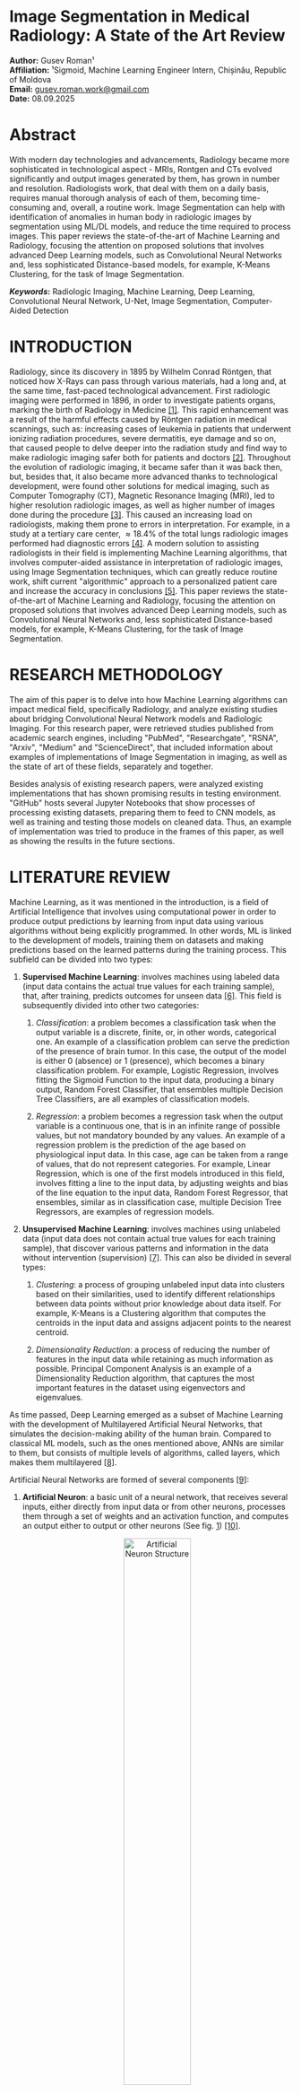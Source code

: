 # Image Segmentation in Medical Radiology: A State of the Art Review

**Author:** Gusev Roman¹  
**Affiliation:** ¹Sigmoid, Machine Learning Engineer Intern, Chișinău, Republic of Moldova  
**Email:** [gusev.roman.work@gmail.com](mailto:gusev.roman.work@gmail.com)  
**Date:** 08.09.2025

# Abstract

With modern day technologies and advancements, Radiology became more
sophisticated in technological aspect - MRIs, Rontgen and CTs evolved
significantly and output images generated by them, has grown in number
and resolution. Radiologists work, that deal with them on a daily basis,
requires manual thorough analysis of each of them, becoming
time-consuming and, overall, a routine work. Image Segmentation can help
with identification of anomalies in human body in radiologic images by
segmentation using ML/DL models, and reduce the time required to process
images. This paper reviews the state-of-the-art of Machine Learning and
Radiology, focusing the attention on proposed solutions that involves
advanced Deep Learning models, such as Convolutional Neural Networks
and, less sophisticated Distance-based models, for example, K-Means
Clustering, for the task of Image Segmentation.

***Keywords*:** Radiologic Imaging, Machine Learning, Deep Learning,
Convolutional Neural Network, U-Net, Image Segmentation, Computer-Aided
Detection

# INTRODUCTION

Radiology, since its discovery in 1895 by Wilhelm Conrad Röntgen, that
noticed how X-Rays can pass through various materials, had a long and,
at the same time, fast-paced technological advancement. First radiologic
imaging were performed in 1896, in order to investigate patients organs,
marking the birth of Radiology in Medicine [[1]](#ref_intro_2). This rapid enhancement
was a result of the harmful effects caused by Röntgen radiation in
medical scannings, such as: increasing cases of leukemia in patients
that underwent ionizing radiation procedures, severe dermatitis, eye
damage and so on, that caused people to delve deeper into the radiation
study and find way to make radiologic imaging safer both for patients
and doctors [[2]](#ref_intro_2). Throughout the evolution of radiologic imaging, it
became safer than it was back then, but, besides that, it also became
more advanced thanks to technological development, were found other
solutions for medical imaging, such as Computer Tomography (CT),
Magnetic Resonance Imaging (MRI), led to higher resolution radiologic
images, as well as higher number of images done during the procedure
[[3]](#ref_intro_3). This caused an increasing load on radiologists, making them prone
to errors in interpretation. For example, in a study at a tertiary care
center, $`\approx 18.4\%`$ of the total lungs radiologic images
performed had diagnostic errors [[4]](#ref_intro_4). A modern solution to assisting
radiologists in their field is implementing Machine Learning algorithms,
that involves computer-aided assistance in interpretation of radiologic
images, using Image Segmentation techniques, which can greatly reduce
routine work, shift current "algorithmic" approach to a personalized
patient care and increase the accuracy in conclusions [[5]](#ref_intro_5). This paper
reviews the state-of-the-art of Machine Learning and Radiology, focusing
the attention on proposed solutions that involves advanced Deep Learning
models, such as Convolutional Neural Networks and, less sophisticated
Distance-based models, for example, K-Means Clustering, for the task of
Image Segmentation.

# RESEARCH METHODOLOGY

The aim of this paper is to delve into how Machine Learning algorithms
can impact medical field, specifically Radiology, and analyze existing
studies about bridging Convolutional Neural Network models and
Radiologic Imaging. For this research paper, were retrieved studies
published from academic search engines, including "PubMed",
"Researchgate", "RSNA", "Arxiv", "Medium" and "ScienceDirect", that
included information about examples of implementations of Image
Segmentation in imaging, as well as the state of art of these fields,
separately and together.

Besides analysis of existing research papers, were analyzed existing
implementations that has shown promising results in testing environment.
"GitHub" hosts several Jupyter Notebooks that show processes of
processing existing datasets, preparing them to feed to CNN models, as
well as training and testing those models on cleaned data. Thus, an
example of implementation was tried to produce in the frames of this
paper, as well as showing the results in the future sections.

# LITERATURE REVIEW

Machine Learning, as it was mentioned in the introduction, is a field of
Artificial Intelligence that involves using computational power in order
to produce output predictions by learning from input data using various
algorithms without being explicitly programmed. In other words, ML is
linked to the development of models, training them on datasets and
making predictions based on the learned patterns during the training
process. This subfield can be divided into two types:

1.  **Supervised Machine Learning**: involves machines using labeled
    data (input data contains the actual true values for each training
    sample), that, after training, predicts outcomes for unseen data
    [[6]](#ref_intro_6). This field is subsequently divided into other two categories:

    1.  *Classification*: a problem becomes a classification task when
        the output variable is a discrete, finite, or, in other words,
        categorical one. An example of a classification problem can
        serve the prediction of the presence of brain tumor. In this
        case, the output of the model is either $`0`$ (absence) or $`1`$
        (presence), which becomes a binary classification problem. For
        example, Logistic Regression, involves fitting the Sigmoid
        Function to the input data, producing a binary output, Random
        Forest Classifier, that ensembles multiple Decision Tree
        Classifiers, are all examples of classification models.

    2.  *Regression*: a problem becomes a regression task when the
        output variable is a continuous one, that is in an infinite
        range of possible values, but not mandatory bounded by any
        values. An example of a regression problem is the prediction of
        the age based on physiological input data. In this case, age can
        be taken from a range of values, that do not represent
        categories. For example, Linear Regression, which is one of the
        first models introduced in this field, involves fitting a line
        to the input data, by adjusting weights and bias of the line
        equation to the input data, Random Forest Regressor, that
        ensembles, similar as in classification case, multiple Decision
        Tree Regressors, are examples of regression models.

2.  **Unsupervised Machine Learning**: involves machines using unlabeled
    data (input data does not contain actual true values for each
    training sample), that discover various patterns and information in
    the data without intervention (supervision) [[7]](#ref_intro_7). This can also be
    divided in several types:

    1.  *Clustering*: a process of grouping unlabeled input data into
        clusters based on their similarities, used to identify different
        relationships between data points without prior knowledge about
        data itself. For example, K-Means is a Clustering algorithm that
        computes the centroids in the input data and assigns adjacent
        points to the nearest centroid.

    2.  *Dimensionality Reduction*: a process of reducing the number of
        features in the input data while retaining as much information
        as possible. Principal Component Analysis is an example of a
        Dimensionality Reduction algorithm, that captures the most
        important features in the dataset using eigenvectors and
        eigenvalues.

As time passed, Deep Learning emerged as a subset of Machine Learning
with the development of Multilayered Artificial Neural Networks, that
simulates the decision-making ability of the human brain. Compared to
classical ML models, such as the ones mentioned above, ANNs are similar
to them, but consists of multiple levels of algorithms, called layers,
which makes them multilayered [[8]](#ref_intro_8).

Artificial Neural Networks are formed of several components [[9]](#ref_intro_9):

1.  **Artificial Neuron**: a basic unit of a neural network, that
    receives several inputs, either directly from input data or from
    other neurons, processes them through a set of weights and an
    activation function, and computes an output either to output or
    other neurons (See fig.
    <a href="#fig:lit_rev_fig_1" data-reference-type="ref"
    data-reference="fig:lit_rev_fig_1">1</a>) [[10]](#ref_intro_10).

    <p id='fig:lit_rev_fig_1' align="center">
    <img src="src/figures/neuron.jpg" alt="Artificial Neuron Structure" width="50%">
    </p>
    <p align="center"><em>Fig. 1 - Artificial Neuron Structure</em></p>

2.  **Activation Function**: a mathematical function applied to the
    output of an Artificial Neuron, which introduces non-linearity into
    the model and helps it learn complex patterns in the dataset.

3.  **Input Layer**: the first layer in an ANN, responsible for
    receiving raw input data, corresponds to the features in the input
    data and passes it to the next layers (Hidden Layers).

4.  **Hidden Layers**: layers between Input and Output Layers in an ANN,
    responsible that perform most of the computations required by the
    network, using activation functions in order to create
    non-linearity. It can vary in number of layers, neurons per each
    level and connections between neurons.

5.  **Output Layer**: the last layer in an ANN, that is responsible for
    producing the output of the model. This layer contains $`n = K`$
    neurons, where
    $`K \in \{class_1, class_2, ..., class_i\}, i = num_{classes}`$ is
    the number of classes, in case of classification problem, or
    $`K=1`$ - if it used for a regression task.
<p id='fig:lit_rev_fig_2' align="center">
<img src="src/figures/layers.png" alt="Artificial Neuron Structure" width="50%" />
<p align="center"><em>Fig. 2 - Artificial Neural Network Structure - Layers</em></p>

Work with Radiologic Imaging involves visual analysis of the images,
detection of the deviations from normality and, at the end,
interpretation and conclusions. Computers do not have eyes that can
perceive images and perform visual analysis. Since images and videos can
serve as valuable information and necessity of processing and analysis
of above-mentioned media types, a subfield of AI - Computer Vision, has
evolved largely in the last decades. Computer Vision is concerned with
finding algorithms and ways that enable computers to interpret and
analyze visual information from digital images and videos, similar to
human sight [[11]](#ref_intro_11). Computer Vision is separated into several tasks
[[12]](#ref_intro_12):

1.  **Image Classification**: the task of predicting the label/class of
    the given image, either binary or multiclass. An example of this is
    predicting presence of liver metastases in the radiologic image (See
    fig. <a href="#fig:lit_rev_fig_3" data-reference-type="ref"
    data-reference="fig:lit_rev_fig_3">3</a>).

    <p id='fig:lit_rev_fig_3' align="center">
    <img src="src/figures/cv_1.png" alt="LOH" width="50%" />
    <p align="center"><em>Fig. 3 - Image Classification Task</em></p>
    

2.  **Object Detection**: the task of identification and localization of
    examples of a specific class on an image. Typically for this
    problem, algorithms specifies the location and spatial extension of
    the objects that are detected in the given image by plotting a
    bounding box around the object. For example, in the same image of
    liver metastases may be noticed boxes around several metastases in
    the liver, as well as other classes in the image, such as: aorta,
    stomach and other organs (See fig.
    <a href="#fig:lit_rev_fig_4" data-reference-type="ref"
    data-reference="fig:lit_rev_fig_4">4</a>).

    <p id='fig:lit_rev_fig_4' align="center">
    <img src="src/figures/cv_3.png" alt="LOH" width="50%" />
    <p align="center"><em>Fig. 4 - Object Detection Task</em></p>
    

3.  **Semantic Segmentation**: the task of assigning to each pixel of
    the given image a specific label/class, that results in binary masks
    (for each possible target variable), where $`0`$ shows that
    $`pixel_i \notin class_j`$, where $`class_j`$ is the class that is
    being the target for the binary mask, and $`1`$ characterizes
    $`pixel_i \in class_j`$, meaning that specific $`pixel_i`$ is
    assigned $`class_j`$. In the previous image, after semantic
    segmentation, every liver metastasis is colored red, without
    specifics about instances (See fig.
    <a href="#fig:lit_rev_fig_5" data-reference-type="ref"
    data-reference="fig:lit_rev_fig_5">5</a>).

    <p id='fig:lit_rev_fig_5' align="center">
    <img src="src/figures/cv_2.png" alt="LOH" width="50%" />
    <p align="center"><em>Fig. 5 - Semantic Segmentation Task</em></p>
    

4.  **Instance Segmentation**: the task similar to Semantic
    Segmentation, but focused on delineation of the objects within the
    same class instance-wise. In this case, each liver metastasis is
    colored differently, marking each object of the class of metastases
    (See fig. <a href="#fig:lit_rev_fig_6" data-reference-type="ref"
    data-reference="fig:lit_rev_fig_6">6</a>).

    <p id='fig:lit_rev_fig_6' align="center">
    <img src="src/figures/cv_4.png" alt="LOH" width="50%" />
    <p align="center"><em>Fig. 6 - Instance Segmentation Task</em></p>
    

As a result, radiologists may benefit a lot from Computer Vision in
general [[13]](#ref_intro_13). The main focus of this paper is Image Segmentation, that has
the potency to specifically and accurately predict the position, shape
and size of the abnormalities in the images [[14]](#ref_intro_14). Depending on the
point of interest of the radiologists, they may be interested in general
interpretation, which can be done using Semantic Segmentation, or, in
case of particularities and separate instances of the analyzed class -
using Instance Segmentation.

For the task of Image Analysis, the most appropriate type of ANNs is
Convolutional Neural Network. This type of ANN was first introduced in
the 1960s. Due to its promising performance results in Computer Vision,
it quickly became one of the most commonly used ANNs in this field
[[15]](#ref_intro_15) [[16]](#ref_intro_16). CNNs are formed of 4 layers:

1.  **Convolutional Layer**: a layer that uses a kernel filter that
    slides across the input image step by step and, called convolution
    operation, calculates the dot product between the weights of the
    filter and pixel values of the image at each step and produces a new
    matrix, called 2D activation map. This operation can be expressed as
    it follows in Eq. <a href="#eq:activation" data-reference-type="ref"
    data-reference="eq:activation">[eq:activation]</a> (See fig.
    <a href="#fig:lit_rev_fig_7" data-reference-type="ref"
    data-reference="fig:lit_rev_fig_7">7</a>):
    $$
    Activation\text{ }map = Input * Filter = \sum_{y=0}^{columns}\left( \sum_{x=0}^{rows} Input\left(x-p, y-q\right) Filter\left(x,y\right) \right)
    $$

    <p id='fig:lit_rev_fig_7' align="center">
    <img src="src/figures/conv2d.png" alt="LOH" width="50%" />
    <p align="center"><em>Fig. 7 - Convolution Operation</em></p>
    

2.  **Pooling Layer**: a layer that reduces the spatial dimensions
    (down-sampling) of the feature maps while retaining the most
    significant and valuable information, by the same mechanism of
    sliding a filter across the input map. One of the most common types
    of pooling layer is Max-Pooling layer, that selects highest value
    pixel and retains it (See fig.
    <a href="#fig:lit_rev_fig_8" data-reference-type="ref"
    data-reference="fig:lit_rev_fig_8">8</a>).

    <p id='fig:lit_rev_fig_8' align="center">
    <img src="src/figures/max_pool.png" alt="LOH" width="50%" />
    <p align="center"><em>Fig. 8 - Max-Pooling Layer</em></p>
    

3.  **Activation Function Layer**: each convolutional layer employs an
    activation function that is applied to the output map, derived after
    convolution, in order to add non-linearity for complex patterns and
    ensure consistency in pixel values. One of the most popular
    activation functions is ReLU (Rectified Linear Unit Function) as in
    Eq. <a href="#eq:relu" data-reference-type="ref"
    data-reference="eq:relu">[eq:relu]</a>, however other functions,
    such as: Sigmoid Function, can also be used.
    $$
    f(x) = \begin{cases}
            x, & \text{for } x > 0\\
            0, & \text{for } x\leq 0
            \end{cases}
    $$

4.  **Fully-Connected Layer**: a layer that receives, after last pooling
    or convolutional layer, the output of the maps, that is is
    flattened, and that acts as input features. This layer is
    responsible for the final prediction.

Classical CNN architecture solves the problem of Image Classification,
but Image Segmentation takes a step further, by employing inside of CNN
an Encoder and Decoder, transforming it into a Fully Convolutional
Neural Network. The following structure is based on the original
research paper by Shelhamer et. al. (See fig.
<a href="#fig:lit_rev_fig_9" data-reference-type="ref"
data-reference="fig:lit_rev_fig_9">9</a>).

<p id='fig:lit_rev_fig_9' align="center">
<img src="src/figures/fcn.png" alt="LOH" width="50%" />
<p align="center"><em>Fig. 9 - Fully Convolutional Neural Network Structure</em></p>


1.  **Encoder**: a part responsible for down-sampling, similar as in
    description above, using sequences of Convolutional and Pooling
    layers. Basically, this is the exactly above-mentioned CNN
    structure, but without the fully-connected layer

2.  **Decoder**: a single layer that is responsible for up-sampling the
    output from the Encoder in order to restore the original size of the
    image and reconstruct spatial details that may have been lost during
    the down-sampling process. This is done by transposed convolution
    operations (See fig.
    <a href="#fig:lit_rev_fig_10" data-reference-type="ref"
    data-reference="fig:lit_rev_fig_10">10</a>).

    <p id='fig:lit_rev_fig_10' align="center">
    <img src="src/figures/trans_conv.png" alt="LOH" width="50%" />
    <p align="center"><em>Fig. 10 - Transposed Convolution Operation</em></p>
    

One of the most used Image Segmentation models that was researched for
the task of Semantic Segmentation in Medical Imaging is U-Net, due to
its accuracy in segmentation of small targets, scalable architecture and
requirement of high computational efficiency algorithms, backed up by
the necessity of making fast decisions in critical situations, common in
medical and healthcare institutions [[18]](#ref_intro_18).

U-Net is a Fully Convolutional Neural Network, but instead of using a
single up-sampling layer in Decoder, it implements multiple steps of
up-sampling. This increases the resolution of the output image. At the
same time, U-Net adds so-called skip connections, that are derived from
the concept of ResNet (Residual Networks) (See fig.
<a href="#fig:lit_rev_fig_11" data-reference-type="ref"
data-reference="fig:lit_rev_fig_11">11</a>). These connections are
shortcuts from earlier steps in Encoder to Decoder corresponding step.
This ensures that small details of the output feature maps at each step,
that may be lost during down-sampling, are kept across the algorithm. In
other words, these connections pass context to upper layers in Encoder
[[19]](#ref_intro_19).

<p id='fig:lit_rev_fig_11' align="center">
<img src="src/figures/unet.png" alt="LOH" width="50%" />
<p align="center"><em>Fig. 11 - U-Net Architecture</em></p>


All these additions makes U-Net better at reconstruction of the original
image spatial characteristics, as well as overlapping binary maps onto
the image, creating the segments around predicted as positive class
pixels (See fig. <a href="#fig:lit_rev_fig_12" data-reference-type="ref"
data-reference="fig:lit_rev_fig_12">12</a>).

<p id='fig:lit_rev_fig_12' align="center">
<img src="src/figures/unet_example.png" alt="LOH" width="50%" />
<p align="center"><em>Fig. 12 - Example of Image Segmentation using U-Net - Result on the
ISBI cell tracking challenge. <strong>(a)</strong> part of an input
image of the "PhC-US373" data set. <strong>(b)</strong> Segmentation
result (cyan mask) with manual ground truth (yellow border)
<strong>(c)</strong> input image of the "DIC-HeLa" data set.
<strong>(d)</strong> Segmentation result (random colored masks) with
manual ground truth (yellow border).</em></p>


Medical Images contain many structures, both normal, such as organs,
bones, muscles, fat and others, and abnormal ones - tumors, lesions,
absence, duplication or changes in normal structures, etc. Segmentation,
in this context, covers the process of identification of both types of
structures in radiologic images. Since human body is not the same for
all people, some differences in particularities of their anatomical
characteristics, radiologic images can differ from one patient to
another, especially in abnormalities of the human body [[20]](#ref_intro_20). This
increases the complexity in training Image Segmentation models.

U-Net, due to its approach at preserving context across the steps of the
algorithm, its authors, in their original paper, mentioned its
efficiency in medical image segmentation applications. Further will be
described a study case of U-Net Image Segmentation of tumors in brain
radiologic images. Some papers cover the problem of data acquisition,
since medical images comes in various formats, for example, "Digital
Imaging and Communications in Medicine" (*DICOM*) and "Neuroimaging
Informatics Technology Initiative" (*NIFTI*), that represent
3-dimensional data, that can be thought as stacked sliced 2-dimensional
images in all 3 plans - Axial, Coronal and Sagittal (See fig.
<a href="#fig:lit_rev_fig_13" data-reference-type="ref"
data-reference="fig:lit_rev_fig_13">13</a>) [[21]](#ref_intro_21).

<p id='fig:lit_rev_fig_13' align="center">
<img src="src/figures/brain_plans.jpg" alt="LOH" width="50%" />
<p align="center"><em>Fig. 13 - The three perspective planes used in medical imaging -
Axial/Transversal, Coronal and Sagittal</em></p>


Several datasets are available on web, including the one used in the
study case of Brain Tumor Segmentation using enhanced versions of U-Net
with EfficientNet-B4 Encoder, pretrained on ImageNet resources, which
means that the only part of the network that requires training, is
Decoder. This reduces training time and enables features extraction
using pretrained weights, resulting in higher accuracy in extracting
hierarchical features, such as edges, shapes, patterns and so on. The
proposed workflow of the model is displayed below (See fig.
<a href="#fig:lit_rev_fig_14" data-reference-type="ref"
data-reference="fig:lit_rev_fig_14">14</a>):

<p id='fig:lit_rev_fig_14' align="center">
<img src="src/figures/workflow.png" alt="LOH" width="50%" />
<p align="center"><em>Fig. 14 - The three perspective planes used in medical imaging -
Axial/Transversal, Coronal and Sagittal</em></p>


First step of the workflow focuses on the image preprocessing. ImageNet
brain tumor dataset, used in the referenced paper, is available on
ImageNet and contains 3064 T1-weighted contrast-enhanced images from 233
patients with three kinds of brain tumor: meningioma, glioma and
pituitary tumor, alongside with true label of each sample, and tumor
border in format of a vector storing the coordinates of tumor border in
the format $`\left[x_1, y_1, x_2, y_2, ..., x_i, y_i\right]`$. All the
data is stored in `.mat` file. As addition to the dataset, original
authors provided a snippet to convert images to `.jpg` image format.
With additional implementation of extracting binary mask, that
represents ground truth segmentation, the code looks as it follows:

``` matlab
input_folder = 'your input path';
output_folder = 'your output path';
file_list = dir(fullfile(input_folder, '*.mat')); 
disp(file_list);
for i = 1:numel(file_list)
    file_name = file_list(i).name;
    file_path = fullfile(input_folder, file_name);
    
    mat_data = load(file_path);  
    cjdata = mat_data.cjdata;

    im1 = double(cjdata.image);
    min1 = min(im1(:));
    max1 = max(im1(:));
    im = uint8(255/(max1-min1)*(im1-min1));

    im1_mask = double(cjdata.tumorMask);
    min1_mask = min(im1_mask(:));
    max1_mask = max(im1_mask(:));
    im_mask = uint8(255/(max1_mask-min1_mask)*(im1_mask-min1_mask));

    label = cjdata.label;  

    tumorBorder = cjdata.tumorBorder;

    disp(tumorBorder);
    
    label_folder = fullfile(output_folder, num2str(label));
    if ~exist(label_folder, 'dir')
        mkdir(label_folder); 
    end
    
    [~, file_name_base, ~] = fileparts(file_name);
    output_file_path = fullfile(label_folder, strcat(file_name_base, '.jpg'));
    output_file_path_mask = fullfile(label_folder, strcat(file_name_base, '_mask', '.jpg'));
    
    imwrite(im, output_file_path);
    imwrite(im_mask, output_file_path_mask);
end
```

As a result, an example of input images is provided below (See fig.
<a href="#fig:lit_rev_fig_15" data-reference-type="ref"
data-reference="fig:lit_rev_fig_15">15</a>). On the left side, can be
seen the original image of the brain and on the right side the
corresponding binary mask that represents the surrounded brain tumor
border with white color.
<p id='fig:lit_rev_fig_15' ></p>

|       ![TumorPresent](src/figures/1.jpg) | ![TumorPresentMask](src/figures/1_mask.jpg) |
| :--------------------------------------: | :-----------------------------------------: |
| <p><em>(a) Example of an MRI Image with brain tumor present</em></p> | <p><em>(b) Corresponding Binary Mask with segmented brain tumor</em></p> |
<p align="center"><em>Fig. 15 - First Sample of the Brain Tumor Dataset</em></p>
However, images are converted to *RGB* color map, which, taken in
consideration the importance of image preprocessing, can be an obstacle
in this process. One of the outlined preprocessing steps is CLAHE
(Contrast Limited Adaptive Histogram Equalization), which is is used to
improve the contrast of images, but, instead of changing the contrast of
the entire image, it divides images in smaller parts and adjusts their
contrast separately, avoiding getting the image too bright or too dark
[[22]](#ref_intro_22). An example of advantage of this approach can be seen in the
following example (See fig.
<a href="#fig:lit_rev_fig_16" data-reference-type="ref"
data-reference="fig:lit_rev_fig_16">16</a>):

<p id='fig:lit_rev_fig_16' align="center">
<img src="src/figures/clahe.png" alt="LOH" width="50%" />
<p align="center"><em>Fig. 16 - Comparison between original, HE, and CLAHE equalized X-ray
images with corresponding histograms</em></p>


As it may be seen, CLAHE provides a better histogram equalization than
in traditional HE method. As it was mentioned, converted images are in
*RGB* color space, but CLAHE, applied on this color map, impacts the
coloring of the images, since it modifies at least one of the three
color channels, that are highly-correlated, thus producing new artifact
colors [[23]](#ref_intro_23), which can make ML Models capture new unwanted data as
patterns. Besides that, in imaging, an important aspect is
device-dependency. *RGB* is device-dependent, meaning images in *RGB*
are interpreted differently depending on the device it is viewed. Thus,
a need of a consistent and device-independent color map has appeared.
This need was full-filled in 1976 when *CIELAB* color map was developed.
*CIELAB* is a color map that is formed of 3 components: $`L`$ -
Perceptual Lightness ($`L \in [0, 100]`$, where $`0 = Black`$ and
$`100 = White`$), $`a^*`$ - first color component
($`a^* \in [-127, 127]`$, where $`-127 = Green`$ and $`127 = Red`$) and
$`b^*`$ - second color component ($`a^* \in [-127, 127]`$, where
$`-127 = Yellow`$ and $`100 = 127`$), which can represent the gamut of
human color perception, thus making it the most appropriate for accurate
color interpretation in images, especially in restoring details CNN
output [[24]](#ref_intro_24). For example, *RGB* can represent a small portion of the
range of possible color nuances (See fig.
<a href="#fig:lit_rev_fig_17" data-reference-type="ref"
data-reference="fig:lit_rev_fig_17">17</a>).

<p id='fig:lit_rev_fig_17' align="center">
<img src="src/figures/rgb_lab.png" alt="LOH" width="50%" />
<p align="center"><em>Fig. 17 - Comparison between <em>RGB</em> and <em>CIELAB</em> color
spaces</em></p>


As it may be seen, the triangle on the left side represents how *RGB*
captures color nuances, being a subset of the possible colors
represented in *CIELAB* color space. Since *CIELAB* contains a separate
channel for Lightness, it can be used for CLAHE algorithm, thus leaving
color channels untouched, that will not produce color artifacts, making
it appropriate for application in Medical Imaging.

Returning back to the discussed research paper on U-Net application in
Radiology Imaging, one important step in dataset preprocessing is
conversion from *RGB* color space to *CIELAB*.

``` python
# Using OpenCV, read radiologic images.
img_rgb = cv2.imread(os.path.join(dataset_directory, filename))
# By default, OpenCV library reads images in BGR color space, therefore, for the conversion to LAB, images should be in RGB color space.
img_rgb = cv2.cvtColor(img_rgb, cv2.COLOR_BGR2RGB)
# OpenCV supports LAB color space and offers functions to operate with LAB format.
img_lab = cv2.cvtColor(img_rgb, cv2.COLOR_RGB2LAB)
```

After conversion to *CIELAB* color space, CLAHE algorithm is safely
applied on the $`L`$ channel. Thus, the contrast of the images are
enhanced.

``` python
# Initialize CLAHE object using default arguments
clahe = cv2.createCLAHE(clipLimit=2.0, tileGridSize=(8, 8))
# Split the image by channels (L, a*, b*)
l, a, b = cv2.split(img_lab)
# Apply CLAHE Transformation on L channel
l_clahe = clahe.apply(l)
# Restore back the image by combining all 3 channels
img_lab_clahe = cv2.merge([l_clahe, a, b])
# Convert back to RGB for visualization (alternativelly, save in .tiff format, because supports float pixel values)
img_lab_rgb = cv2.cvtColor(img_lab, cv2.COLOR_LAB2RGB)
img_lab_clahe_rgb = cv2.cvtColor(img_lab_clahe, cv2.COLOR_LAB2RGB)
```

Next step of preprocessing in the paper is applying Gaussian Filter in
order to reduce the noise and smooth the image, increasing the overall
quality of the image.

``` python
# Apply Gaussian Filter with kernel size 5x5 and standard deviation on X-axis 0
img_lab_clahe_gauss = cv2.GaussianBlur(img_lab_clahe, (5, 5), 0)
# Convert LAB image to RGB for visualization
img_lab_clahe_gauss_rgb = cv2.cvtColor(img_lab_clahe_gauss, cv2.COLOR_LAB2RGB)
```

After that, all the resulting images are resized to $`256\times256`$ to
imply consistency in images and adhere to U-Net architecture input
dimensions, and normalized. All of the masks were also resized to the
same dimension, normalized and reshaped to include a single channel.

As an example of the preprocessing, below is provided, step-by-step,
modifications of the images alongside with ground-truth segmentation
from the training examples (See fig.
<a href="#fig:lit_rev_fig_18" data-reference-type="ref"
data-reference="fig:lit_rev_fig_18">18</a>).

<p id='fig:lit_rev_fig_18' align="center">
<img src="src/figures/Figure_1.png" alt="LOH" width="50%" />
<p align="center"><em>Fig. 18 - Original and Applied <em>LAB</em> conversion and CLAHE
algorithm - Original dimension</em></p>


The proposed model in the reviewed paper is Multi-Scale Attention U-Net
with EfficientNet-B4 Encoder. As it was mentioned, U-Net is formed of
two components - Encoder and Decoder.

1.  **Encoder**: EfficientNet-B4 encoder that is pretrained of ImageNet
    dataset, provides very high performance results, responsible for
    hierarchical feature extraction and captures low-level and
    high-level features useful for brain tumor segmentation. Besides
    classical convolution layer, it uses the concept of Mobile Inverted
    Bottleneck Convolution (MBConv) layers (See fig.
    <a href="#fig:lit_rev_fig_19" data-reference-type="ref"
    data-reference="fig:lit_rev_fig_19">19</a>).

    <p id='fig:lit_rev_fig_19' align="center">
    <img src="src/figures/b4net.png" alt="LOH" width="50%" />
    <p align="center"><em>Fig. 19 - EfficientNet-B4 Architecture</em></p>
    

    First step is to pass input image through simple convolution layer,
    while the rest of the blocks are MBConv layers, that comprises
    multiple convolution operations. Initially, $`1\times1`$ convolution
    block expands the number of input channels, then depth-wise
    $`3\times3`$ convolution block is applied over produced channels.
    After that, the output is sent through a skip connection to the end
    of the layer and, at the same time, to the Squeeze-and-Excitation
    block, that reduces the map, applies non-linear activation function
    and restores the spatial dimensions, where first the map is squeezed
    and then expanded back to original shape. This allows model to
    perceive important feature better, since their "weights" are higher
    than for non-important features, and this type of layer can perceive
    them better (See fig.
    <a href="#fig:lit_rev_fig_20" data-reference-type="ref"
    data-reference="fig:lit_rev_fig_20">20</a>).

    <p id='fig:lit_rev_fig_20' align="center">
    <img src="src/figures/mbconv.png" alt="LOH" width="50%" />
    <p align="center"><em>Fig. 20 - MBConv Architecture</em></p>
    

2.  **Decoder**: Multi-Scale Attention architecture is embedded inside
    of the Decoder and focuses on spatial position of important features
    in the encoder feature maps by applying additional residual
    attention blocks and combining them with features from the encoder
    using skip connections, improving model segmentation on relevant
    features. Each decoder block acts as a Residual Attention Block,
    which combines skip connections with multi-scale attention
    techniques. First, as in original U-Net, feature map is up-sampled
    using transposed convolution, increasing spatial dimensions of the
    maps. "Multi-Scale", in this context, uses convolutions with
    different kernel sizes, in order to obtain contextual information at
    different scales. After that, using simple convolution, all the
    generated maps are merged into a single one. An attention mask is
    produces by passing multiscale features through another convolution
    and activation layer, that is later applied through element-wise
    multiplication to the feature map (See fig.
    <a href="#fig:lit_rev_fig_21" data-reference-type="ref"
    data-reference="fig:lit_rev_fig_21">21</a>).

    <p id='fig:lit_rev_fig_21' align="center">
    <img src="src/figures/msad.png" alt="LOH" width="50%" />
    <p align="center"><em>Fig. 21 - Multi-Scale Attention Decoder</em></p>
    

In the paper, researchers focused on several metrics:

1.  **Dice similarity coefficient (DSC)**: measures the overlap between
    Predicted Segmentation and Ground Truth Segmentation. Higher values
    of DSC coefficient indicate accurate tumor localization.
    $$
    \begin{aligned}
    DSC = \frac{2|P \cap G|}{|P|+|G|} \\
    P \text{ - Predicted Segmentation} \\
    G \text{ - Ground Truth Segmentation} \\
    |P| \text{ - total number of pixels in predicted segmentation} \\
    |G| \text{ - total number of pixels in ground truth segmentation} \\
    |P \cap G| \text{ - total number of overlapping pixels in between predicted and ground truth segmentation}
    \end{aligned}
    $$

2.  **Intersection over union (IoU)**: known as Jaccard Index, measures
    the ratio between the intersection and union between Predicted
    Segmentation and Ground Truth Segmentation. Compared to DSC, IoU
    penalizes more under- and over-segmentation. However, those two
    metrics are pretty similar and offer relatively similar values. One
    of the most used metrics is DSC, due to the fact that, using DSC,
    can be computed Dice Loss $`Dice_{Loss} = 1 - DSC`$, that is
    differentiable, while IoU is not.
    $$
    \begin{aligned}
    IoU = \frac{|P \cap G|}{|P \cup G|} = \frac{|P \cap G|}{|P| + |G| - |P \cap G|} \\
    P \text{ - Predicted Segmentation} \\
    G \text{ - Ground Truth Segmentation} \\
    |P| \text{ - total number of pixels in predicted segmentation} \\
    |G| \text{ - total number of pixels in ground truth segmentation} \\
    |P \cap G| \text{ - total number of overlapping pixels in between predicted and ground truth segmentation} \\
    |P \cup G| \text{ - total number of distinct pixels either in predicted or ground truth segmentation}
    \end{aligned}
    $$

3.  **Mean intersection over union (mean IoU)**: measures the average
    intersection between the predicted and ground-truth segmentation
    across all classes in order to give a general interpretation of
    models performance.
    $$
    \begin{aligned}
    IoU_{mean} = \frac{1}{C} \sum_{c=1}^C \frac{|P_c \cap G_c|}{|P_c \cup G_c|} = \frac{1}{C} \sum_{c=1}^C \frac{|P_c \cap G_c|}{|P_c| + |G_c| - |P_c \cap G_c|} \\
    C \text{ - total number of classes} \\
    P_c \text{ - Predicted Segmentation for class $c$} \\
    G_c \text{ - Ground Truth Segmentation for class $c$} \\
    |P_c| \text{ - total number of pixels in predicted segmentation for class $c$} \\
    |G_c| \text{ - total number of pixels in ground truth segmentation for class $c$} \\
    |P_c \cap G_c| \text{ - total number of overlapping pixels in between predicted and ground truth segmentation for class $c$} \\
    |P_c \cup G_c| \text{ - total number of distinct pixels either in predicted or ground truth segmentation for class $c$}
    \end{aligned}
    $$

4.  **Precision**: measures the ratio of correctly identified tumor
    pixels of the total number of pixels that were classified as tumors.
    $$
    \begin{aligned}
    Precision = \frac{TP}{TP + FP} \\
    TP \text{ - total number of correctly classified pixels as tumors} \\
    FP \text{ - total number of incorrectly classified non-tumor pixels as tumors}
    \end{aligned}
    $$

5.  **Recall**: measures the ratio of correctly classified tumor pixels
    and the total number of actual tumor pixels.
    $$
    \begin{aligned}
    Recall = \frac{TP}{TP + FN} \\
    TP \text{ - total number of correctly classified pixels as tumors} \\
    FN \text{ - total number of incorrectly classified tumor pixels as non-tumors}
    \end{aligned}
    $$

6.  **Specificity**: measures the ratio between correctly identified
    non-tumor pixels and the total number of actual non-tumor pixels.
    $$
    \begin{aligned}
    Sensitivity = \frac{TN}{TN + FP} \\
    TN \text{ - total number of correctly classified pixels as non-tumors} \\
    FP \text{ - total number of incorrectly classified non-tumor pixels as tumors}
    \end{aligned}
    $$

7.  **Accuracy**: measures the ratio of correctly predicted pixels to
    the total number of pixels. This metric, taken alone, may be
    misleading, because it does not take into consideration cases of
    imbalanced datasets (ratio of one class to another class is very
    high, e.g. Brain Tumor Classification Problems). For example, if a
    model was trained on an imbalanced dataset, it might learn to
    predict the majority class to all samples, and since there is a very
    high number of samples of majority class, this metric will show high
    accuracy, but the model is still performing badly, since it
    misclassifies all of the minority class.
    $$
    \begin{aligned}
    Accuracy = \frac{TP + TN}{TP + TN + FP + FN} \\
    TP \text{ - total number of correctly classified pixels as tumors} \\
    TN \text{ - total number of correctly classified pixels as non-tumors} \\
    FP \text{ - total number of incorrectly classified non-tumor pixels as tumors} \\
    FN \text{ - total number of incorrectly classified tumor pixels as non-tumors}
    \end{aligned}
    $$

As a result, their proposed enhanced U-Net performed very well.
Specifically, they performed a comparative analysis between different
types of EfficientNet-B family of Encoders. With EfficientNet-B4
Encoder, their model obtained highest DSC, IoU and Recall, that resulted
in the best segmentation of tumor pixels. Besides that, since medicine
is a field where mistakes may have heavy consequences, it is a practice
to sacrifice Precision in order to obtain higher Recall, which means
that it is better to misclassify some radiologic images that exhibit
non-tumor patients rather than to misclassify some patients that
actually have a tumor or multiple ones as being non-tumor patients.
Besides that, EfficientNet-B4 Encoder manifested lower consumption of
computational power compared to EfficientNet-B6, that had similar
results in performance metrics.

<div id="tab:tab_1" align="center">

| **Model**         | **DSC** | **IoU** | **Precision** | **Recall** | **Specificity** |
|:------------------|:--------|:--------|:--------------|:-----------|:----------------|
| *EfficientNet-B0* | 0.9127  | 0.8476  | 0.9756        | 0.8683     | 0.9998          |
| *EfficientNet-B1* | 0.9026  | 0.8419  | 0.9738        | 0.8645     | 0.9997          |
| *EfficientNet-B2* | 0.9289  | 0.8725  | 0.9705        | 0.8983     | 0.9997          |
| *EfficientNet-B3* | 0.8986  | 0.8222  | 0.9864        | 0.8327     | 0.9999          |
| *EfficientNet-B4* | 0.9339  | 0.8795  | 0.9657        | 0.9103     | 0.9996          |
| *EfficientNet-B5* | 0.8806  | 0.8212  | 0.9647        | 0.8498     | 0.9996          |
| *EfficientNet-B6* | 0.9327  | 0.8778  | 0.9671        | 0.9063     | 0.9997          |
| *EfficientNet-B7* | 0.9171  | 0.8120  | 0.9817        | 0.8664     | 0.9998          |

Comparison of EfficientNet-B Encoder Family variants performance

</div>

As a result of testing the model with those encoder, they obtained the
following plot (See fig.
<a href="#fig:lit_rev_fig_22" data-reference-type="ref"
data-reference="fig:lit_rev_fig_22">22</a>). It may be noticed that
EfficientNet-B4 obtained the closest segmentation to the original
ground-truth one.

<p id='fig:lit_rev_fig_22' align="center">
<img src="src/figures/results.png" alt="LOH" width="50%" />
<p align="center"><em>Fig. 22 - Predicted Binary Masks by Multi-Scale Attention U-Net with
each Encoder of EfficientNet-B Family alongside with Ground-Truth Mask
and original Image.</em></p>


Another study focused on implementation of Optimized Fuzzy K-Means
clustering algorithm for Brain Tumor Segmentation. K-Means clustering is
an iterative, centroid-based clustering Unsupervised Machine Learning
algorithm that segments a dataset into similar groups based on the
distance between their centroids [[25]](#ref_intro_25). In classical K-Means
Clustering, the steps to train the model are the following:

1.  Initialization of the number of Clusters $`K`$. This should be done
    before-hand.

2.  Random selection of $`K`$ points from the dataset and are assigned
    different labels.

3.  Each point in the dataset is assigned to the closest cluster $`K_i`$
    by Euclidian Distance.
    $$
    \begin{aligned}
    Distance = \sqrt{\left(x_2-x_1\right)^2 + \left(y_2-y_1\right)^2} \\
    \left(x_1, y_1\right) \text{ - coordinates of $K_i$ centroid} \\
    \left(x_2, y_2\right) \text{ - coordinates of analyzed data point}
    \end{aligned}
    $$

4.  After all the points are assigned, recalculate the centroids as mean
    of all point assigned to the cluster $`K_i`$.
    $$
    \begin{aligned}
    K_i = \frac{1}{n_i}\sum_{j=1}^{n_i} \vec{x_i} \\
    n_i \text{ - number of points in cluster $i$} \\
    K_i \text{ - new centroid of cluster $i$} \\
    \vec{x_i} \text{ - vector representing each data point in the cluster $i$}
    \end{aligned}
    $$

5.  Repeat iteratively previous two steps until no change in clusters
    centroids or maximum iterations achieved (See fig. <a href="#fig:lit_rev_fig_23" data-reference-type="ref" data-reference="fig:lit_rev_fig_23">23</a>).

<p id='fig:lit_rev_fig_23' align="center">
<img src="src/figures/kmeans.png" alt="LOH" width="50%" />
<p align="center"><em>Fig. 23 - Example of K-Means Algorithm</em></p>


Fuzzy K-Means works using Fuzzy Logic. It computes a Membership Matrix
for each data point in contrast to Euclidean Distance applied in the
original K-Means. This approach allows overlapping clusters and adds
flexibility, since it offers soft-decision results in format of
probabilities of data points cluster membership.

In the above-mentioned study, authors used Fuzzy K-Means Clustering for
Brain Tumor Segmentation. As a preprocessing step of the radiologic
images, they implemented Gaussian Blur and Normalization, similar to the
approach from previous study case. However, no additional Contrast
Enhancement techniques were applied.

As for the model, they similarly used additional implementations, such
as:

1.  **Centroid Initialization with K-Means++**: one centroid is selected
    at random and subsequent selection is done based on the probability
    that is proportional to the square of the Euclidean Distance between
    the data point and closest selected center.

2.  **Use of Vectorization**: in membership update step, they used
    vectorized operations of matrices, and others.

As evaluation metrics, they used DSC, IoU, Precision, Recall, Accuracy
and F1-Score.

As a result, they obtained the following predictions (See fig.
<a href="#fig:lit_rev_fig_24" data-reference-type="ref"
data-reference="fig:lit_rev_fig_24">24</a>). As it may be seen, Fuzzy
K-Means performed close to the ground-truth binary masks segmentation.
Its predictions overall visual similarities with true label masks can be
seen, however False Positives and False Negatives can still be seen,
but, since the approach is much less complex than CNNs, results are
impressive.

<p id='fig:lit_rev_fig_24' align="center">
<img src="src/figures/results_2.png" alt="LOH" width="50%" />
<p align="center"><em>Fig. 24 - Segmentation Results <strong>(a)</strong> Original Image
<strong>(b)</strong> Preprocessed Image, <strong>(c)</strong>
Ground-Truth Binary Mask <strong>(d)</strong> K-Means Clustering,
<strong>(e)</strong> FCM <strong>(f)</strong> Proposed Fuzzy K-Means
Clustering</em></p>


At the end of the paper, they offered the performance metrics of the
Fuzzy K-Means Clustering in Brain Tumor Image Segmentation. The
performance is very high, higher than in the previous study case with
U-Net as a model. This also may be due to the differences in the dataset
sizes, as well as other factors that may affect the metric performances.
Besides this, not much information was provided on the algorithms and
implementations in both articles, therefore no comparison between them
may be done.

<div id="tab:tab_2" align="center">

| **Image No.** | **DSC** | **IoU** | **Precision** | **Recall** | **Accuracy** | **F1 Score** |
|:---|:---|:---|:---|:---|:---|:---|
| *1* | 0.9776 | 0.9562 | 0.9899 | 0.9656 | 0.9960 | 0.9776 |
| *2* | 0.9724 | 0.9464 | 0.9781 | 0.9669 | 0.9972 | 0.9724 |
| *3* | 0.9721 | 0.9457 | 0.9699 | 0.9743 | 0.9994 | 0.9721 |
| *4* | 0.9707 | 0.9430 | 0.9617 | 0.9797 | 0.9988 | 0.9707 |
| *5* | 0.9145 | 0.8825 | 0.9928 | 0.8477 | 0.9862 | 0.9145 |
| *6* | 0.9861 | 0.9778 | 0.9852 | 0.9101 | 0.9912 | 0.9461 |
| *Average* | 0.9072 | 0.9419 | 0.9796 | 0.9407 | 0.9948 | 0.9589 |

Analysis of Fuzzy K-Means Clustering Performance Metrics in Brain Tumor
Segmentation Task

</div>

# CONCLUSIONS

High performance in Image Segmentation, for example Brain Tumor
Segmentation, manifested by various Machine Learning Models, especially
U-Net and Fuzzy K-Means Clustering, specifically tailored for
Applications in Medical Imaging, is a result of complex work of many
people. As demonstrated, those models may represent a valuable
assistance for radiologists in their routine work by reducing the amount
of time spent per each image and assisting in image exploration and,
possibly, reduce the rate of error in their practice.

# Bibliography
<div id="refs" class="references csl-bib-body" entry-spacing="0">

<div id="ref-intro_1" class="csl-entry">

<span class="csl-left-margin">\[1\]
</span><span class="csl-right-inline">M. Tubiana, “Wilhelm conrad
röntgen and the discovery of x-rays,” *Bull Acad Natl Med*, vol. 180,
no. 1, pp. 97–108, Jan. 1996.</span>

</div>

<div id="ref-intro_2" class="csl-entry">

<span class="csl-left-margin">\[2\]
</span><span class="csl-right-inline">M. F. Vardeu, O. Larentis, I.
Vecchio, I. Gorini, M. Martini, N. Bragazzi, A. D’Ambra, M. Ruggieri,
and C. Tornali, “History of use and abuse of x-ray: The early 20th
century italian pediatrics school,” *Acta Biomed*, vol. 91, no. 1, pp.
113–117, Mar. 2020.</span>

</div>

<div id="ref-intro_3" class="csl-entry">

<span class="csl-left-margin">\[3\]
</span><span class="csl-right-inline">M. Winder, A. J. Owczarek, J.
Chudek, J. Pilch-Kowalczyk, and J. Baron, “[Are we overdoing it? Changes
in diagnostic imaging workload during the years 2010–2020 including the
impact of the SARS-CoV-2
pandemic](https://doi.org/10.3390/healthcare9111557),” *Healthcare*,
vol. 9, no. 11, 2021.</span>

</div>

<div id="ref-intro_4" class="csl-entry">

<span class="csl-left-margin">\[4\]
</span><span class="csl-right-inline">Ö. Kasalak, H. Alnahwi, R.
Toxopeus, J. P. Pennings, D. Yakar, and T. C. Kwee, “Work overload and
diagnostic errors in radiology,” *Eur J Radiol*, vol. 167, p. 111032,
Aug. 2023.</span>

</div>

<div id="ref-intro_5" class="csl-entry">

<span class="csl-left-margin">\[5\]
</span><span class="csl-right-inline">R. Najjar, “Redefining radiology:
A review of artificial intelligence integration in medical imaging,”
*Diagnostics (Basel)*, vol. 13, no. 17, Aug. 2023.</span>

</div>

<div id="ref_intro_6" class="csl-entry">

<span class="csl-left-margin">\[6\]
</span><span class="csl-right-inline">A. Alnuaimi and T. Albaldawi, “[An
overview of machine learning classification
techniques](https://doi.org/10.1051/bioconf/20249700133),” *BIO Web of
Conferences*, vol. 97, p. 00133, Apr. 2024.</span>

</div>

<div id="ref_intro_7" class="csl-entry">

<span class="csl-left-margin">\[7\]
</span><span class="csl-right-inline">S. Naeem, A. Ali, S. Anam, and M.
Ahmed, “[An unsupervised machine learning algorithms: Comprehensive
review](https://doi.org/10.12785/ijcds/130172),” *IJCDS Journal*, vol.
13, pp. 911–921, Apr. 2023.</span>

</div>

<div id="ref_intro_8" class="csl-entry">

<span class="csl-left-margin">\[8\]
</span><span class="csl-right-inline">Z. Hao, “[Deep learning review and
discussion of its future
development](https://doi.org/10.1051/matecconf/201927702035),” *MATEC
Web of Conferences*, vol. 277, p. 02035, Jan. 2019.</span>

</div>

<div id="ref_intro_9" class="csl-entry">

<span class="csl-left-margin">\[9\]
</span><span class="csl-right-inline">V. Gupta, “[Understanding
feedforward neural
networks](https://learnopencv.com/understanding-feedforward-neural-networks/),”
*LearnOpenCV*. Feb-2024.</span>

</div>

<div id="ref_intro_10" class="csl-entry">

<span class="csl-left-margin">\[10\]
</span><span class="csl-right-inline">AFIT Data Science Lab, “Artificial
neural network fundamentals · AFIT data science lab r programming
guide.” <https://afit-r.github.io/ann_fundamentals>, 2025.</span>

</div>

<div id="ref_intro_11" class="csl-entry">

<span class="csl-left-margin">\[11\]
</span><span class="csl-right-inline">S. Shelke, I. Pathak, A. Sangai,
D. Lunge, K. Shahale, and H. Vyawahare, “[A review paper on computer
vision](https://doi.org/10.48175/IJARSCT-8901),” *International Journal
of Advanced Research in Science, Communication and Technology*, pp.
673–677, Mar. 2023.</span>

</div>

<div id="ref_intro_12" class="csl-entry">

<span class="csl-left-margin">\[12\]
</span><span class="csl-right-inline">P. M. Cheng, E. Montagnon, R.
Yamashita, I. Pan, A. Cadrin-Chênevert, F. Perdigón Romero, G.
Chartrand, S. Kadoury, and A. Tang, “[Deep learning: An update for
radiologists](https://doi.org/10.1148/rg.2021200210),” *RadioGraphics*,
vol. 41, no. 5, pp. 1427–1445, 2021.</span>

</div>

<div id="ref_intro_13" class="csl-entry">

<span class="csl-left-margin">\[13\]
</span><span class="csl-right-inline">Z. Mustafa and H. Nsour, “[Using
computer vision techniques to automatically detect abnormalities in
chest x-rays](https://doi.org/10.3390/diagnostics13182979),”
*Diagnostics*, vol. 13, no. 18, 2023.</span>

</div>

<div id="ref_intro_14" class="csl-entry">

<span class="csl-left-margin">\[14\]
</span><span class="csl-right-inline">I. Purwono, A. Ma’arif, W.
Rahmaniar, H. Imam, H. I. K. Fathurrahman, A. Frisky, and Q. M. U. Haq,
“[Understanding of convolutional neural network (CNN): A
review](https://doi.org/10.31763/ijrcs.v2i4.888),” *International
Journal of Robotics and Control Systems*, vol. 2, pp. 739–748, Jan.
2023.</span>

</div>

<div id="ref_intro_15" class="csl-entry">

<span class="csl-left-margin">\[15\]
</span><span class="csl-right-inline">M. M and S. P, “[COVID-19
infection prediction from CT scan images of lungs using iterative
convolution neural network
model](https://doi.org/10.1016/j.advengsoft.2022.103214),” *Advances in
Engineering Software*, vol. 173, p. 103214, 2022.</span>

</div>

<div id="ref_intro_16" class="csl-entry">

<span class="csl-left-margin">\[16\]
</span><span class="csl-right-inline">J. Long, E. Shelhamer, and T.
Darrell, “[Fully convolutional networks for semantic
segmentation](http://arxiv.org/abs/1411.4038),” *CoRR*, vol.
abs/1411.4038, 2014.</span>

</div>

<div id="ref_intro_17" class="csl-entry">

<span class="csl-left-margin">\[17\]
</span><span class="csl-right-inline">M. A. Al Mamun and I. Kadir,
“[An-eye: SAFE NAVIGATION IN FOOTPATH FOR VISUALLY IMPAIRED USING
COMPUTER VISION
TECHNIQUES](https://doi.org/10.13140/RG.2.2.19394.66242),” PhD thesis,
2020.</span>

</div>

<div id="ref_intro_18" class="csl-entry">

<span class="csl-left-margin">\[18\]
</span><span class="csl-right-inline">X.-X. Yin, L. Sun, Y. Fu, R. Lu,
and Y. Zhang, “U-Net-Based medical image segmentation,” *J Healthc Eng*,
vol. 2022, p. 4189781, Apr. 2022.</span>

</div>

<div id="ref_intro_19" class="csl-entry">

<span class="csl-left-margin">\[19\]
</span><span class="csl-right-inline">O. Ronneberger, P. Fischer, and T.
Brox, “[U-net: Convolutional networks for biomedical image
segmentation](http://arxiv.org/abs/1505.04597),” *CoRR*, vol.
abs/1505.04597, 2015.</span>

</div>

<div id="ref_intro_20" class="csl-entry">

<span class="csl-left-margin">\[20\]
</span><span class="csl-right-inline">K. Boutis, S. Cano, M. Pecaric, T.
Welch-Horan, B. Lampl, C. Ruzal-Shapiro, and M. Pusic, “[Interpretation
difficulty of normal versus abnormal radiographs using a pediatric
example](https://doi.org/10.36834/cmej.36654),” *Canadian medical
education journal*, vol. 7, pp. e68–77, Mar. 2016.</span>

</div>

<div id="ref_intro_21" class="csl-entry">

<span class="csl-left-margin">\[21\]
</span><span class="csl-right-inline">J. Walsh, A. Othmani, M. Jain, and
S. Dev, “[Using u-net network for efficient brain tumor segmentation in
MRI images](https://doi.org/10.1016/j.health.2022.100098),” *Healthcare
Analytics*, vol. 2, p. 100098, 2022.</span>

</div>

<div id="ref_intro_22" class="csl-entry">

<span class="csl-left-margin">\[22\]
</span><span class="csl-right-inline">GeeksforGeeks, “CLAHE histogram
equalization OpenCV.”
<https://www.geeksforgeeks.org/python/clahe-histogram-eqalization-opencv/>,
May-2020.</span>

</div>

<div id="ref_intro_23" class="csl-entry">

<span class="csl-left-margin">\[23\]
</span><span class="csl-right-inline">W. Yussof, “Performing contrast
limited adaptive histogram equalization technique on combined color
models for underwater image enhancement,” Jan. 2013.</span>

</div>

<div id="ref_intro_24" class="csl-entry">

<span class="csl-left-margin">\[24\]
</span><span class="csl-right-inline">D. Chen and H. Zhao, “[CCD-net:
Color-correction network based on dual-branch fusion of different color
spaces for image dehazing](https://doi.org/10.3390/app15063191),”
*Applied Sciences*, vol. 15, p. 3191, Mar. 2025.</span>

</div>

<div id="ref_intro_25" class="csl-entry">

<span class="csl-left-margin">\[25\]
</span><span class="csl-right-inline">E. Kavlakoglu and V. Winland,
“What is k-means clustering?”
<https://www.ibm.com/think/topics/k-means-clustering>,
26-Jun-2024.</span>

</div>

</div>
